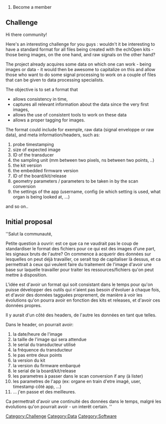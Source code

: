 1.  Become a member

Challenge
---------

Hi there community!

Here's an interesting challenge for you guys : wouldn't it be
interesting to have a standard format for all files being created with
the echOpen kits - those being images, on the one hand, and raw signals
on the other hand?

The project already acquires some data on which one can work - being
images or data - it would then be awesome to capitalize on this and
allow those who want to do some signal processing to work on a couple of
files that can be given to data processing specialists.

The objective is to set a format that

-   allows consistency in time,
-   captures all relevant information about the data since the very
    first images,
-   allows the use of consistent tools to work on these data
-   allows a proper tagging for images.

The format could include for exemple, raw data (signal enveloppe or raw
data), and meta information/headers, such as:

1.  probe timestamping
2.  size of expected image
3.  ID of the transducer
4.  the sampling unit (mm between two pixels, ns between two points, ..)
5.  the kit version
6.  the embedded firmware version
7.  ID of the board/kit/release
8.  geometry parameters / parameters to be taken in by the scan
    conversion
9.  the settings of the app (username, config (ie which setting is used,
    what organ is being looked at, ...)

and so on..

Initial proposal
----------------

''Salut la communauté,

Petite question à ouvrir: est ce que ca ne vaudrait pas le coup de
standardiser le format des fichiers pour ce qui est des images d'une
part, les signaux bruts de l'autre? On commence à acquerir des données
sur lesquelles on peut déjà travailler, ce serait top de capitaliser là
dessus, et ca permettrait à ceux qui veulent faire du traitement de
l'image d'avoir une base sur laquelle travailler pour traiter les
ressources/fichiers qu'on peut mettre à disposition.

L'idée est d'avoir un format qui soit consistant dans le temps pour
qu'on puisse développer des outils qui n'aient pas besoin d'évoluer à
chaque fois, et d'avoir des données tagguées proprement, de manière à
voir les évolutions qu'on pourra avoir en fonction des kits et releases,
et d'avoir ces données propres.

Il y aurait d'un côté des headers, de l'autre les données en tant que
telles.

Dans le header, on pourrait avoir:

1.  la date/heure de l'image
2.  la taille de l'image qui sera attendue
3.  le serial du transducteur utilisé
4.  la fréquence du transducteur
5.  le pas entre deux points
6.  la version du kit
7.  la version du firmware embarqué
8.  le serial de la board/kit/release
9.  les parametres à passer dans le scan conversion if any (à lister)
10. les parametres de l'app (ex: organe en train d'etre imagé, user,
    timestamp côté app, ...)
11. ... j'en passe et des meilleures.

Ca permettrait d'avoir une continuité des données dans le temps, malgré
les évolutions qu'on pourrait avoir - un interêt certain. ''

<Category:Challenge> <Category:Data> <Category:Software>
